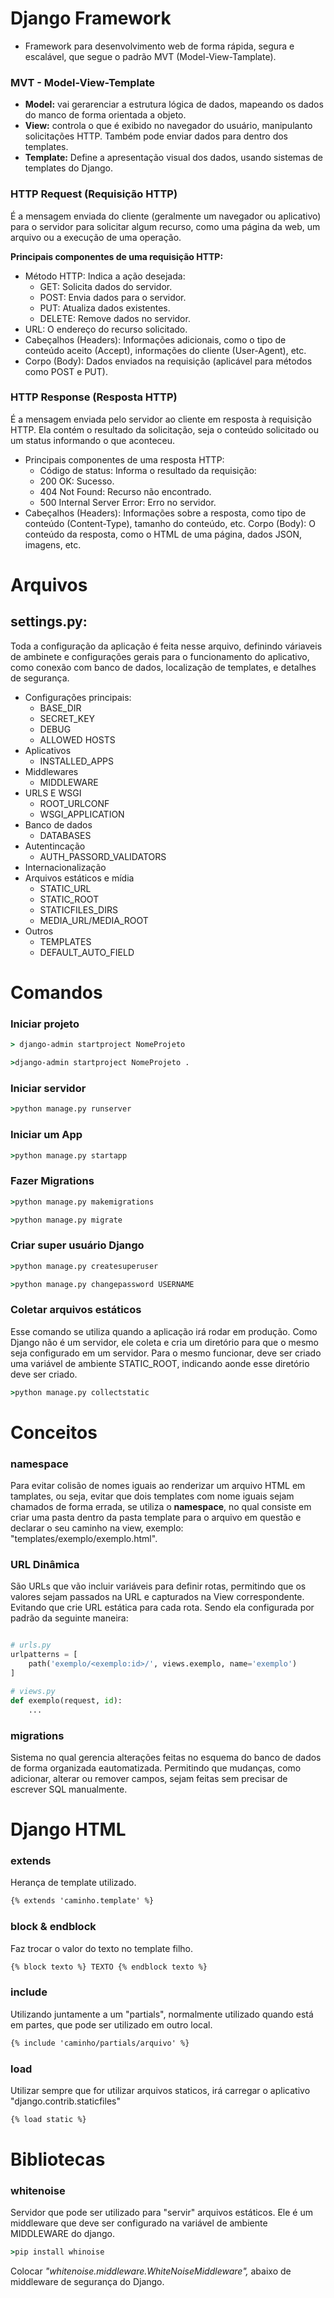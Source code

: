 # Django Framework

- Framework para desenvolvimento web de forma rápida, segura e escalável, que segue o padrão MVT (Model-View-Tamplate).

### MVT - Model-View-Template
- **Model:** vai gerarenciar a estrutura lógica de dados, mapeando os dados do manco de forma orientada a objeto.
- **View:** controla o que é exibido no navegador do usuário, manipulanto solicitações HTTP. Também pode enviar dados para dentro dos templates.
- **Template:** Define a apresentação visual dos dados, usando sistemas de templates do Django.

### HTTP Request (Requisição HTTP)
É a mensagem enviada do cliente (geralmente um navegador ou aplicativo) para o servidor para solicitar algum recurso, como uma página da web, um arquivo ou a execução de uma operação.

**Principais componentes de uma requisição HTTP:**
- Método HTTP: Indica a ação desejada:
    - GET: Solicita dados do servidor.
    - POST: Envia dados para o servidor.
    - PUT: Atualiza dados existentes.
    - DELETE: Remove dados no servidor.
- URL: O endereço do recurso solicitado.
- Cabeçalhos (Headers): Informações adicionais, como o tipo de conteúdo aceito (Accept), informações do cliente (User-Agent), etc.
- Corpo (Body): Dados enviados na requisição (aplicável para métodos como POST e PUT).

### HTTP Response (Resposta HTTP)
É a mensagem enviada pelo servidor ao cliente em resposta à requisição HTTP. Ela contém o resultado da solicitação, seja o conteúdo solicitado ou um status informando o que aconteceu.

- Principais componentes de uma resposta HTTP:
    - Código de status: Informa o resultado da requisição:
    - 200 OK: Sucesso.
    - 404 Not Found: Recurso não encontrado.
    - 500 Internal Server Error: Erro no servidor.
- Cabeçalhos (Headers): Informações sobre a resposta, como tipo de conteúdo (Content-Type), tamanho do conteúdo, etc.
Corpo (Body): O conteúdo da resposta, como o HTML de uma página, dados JSON, imagens, etc.

# Arquivos
## __settings.py:__ 
Toda a configuração da aplicação é feita nesse arquivo, definindo váriaveis de ambinete e configurações gerais para o funcionamento do aplicativo, como conexão com banco de dados, localização de templates, e detalhes de segurança.
- Configurações principais:
    - BASE_DIR
    - SECRET_KEY
    - DEBUG
    - ALLOWED HOSTS
- Aplicativos
    - INSTALLED_APPS
- Middlewares
    - MIDDLEWARE
- URLS E WSGI
    - ROOT_URLCONF
    - WSGI_APPLICATION
- Banco de dados
    - DATABASES
- Autentincação
    - AUTH_PASSORD_VALIDATORS
- Internacionalização
- Arquivos estáticos e mídia
    - STATIC_URL
    - STATIC_ROOT
    - STATICFILES_DIRS
    - MEDIA_URL/MEDIA_ROOT
- Outros
    - TEMPLATES
    - DEFAULT_AUTO_FIELD

# Comandos

### Iniciar projeto
```cmd
> django-admin startproject NomeProjeto
```
```cmd
>django-admin startproject NomeProjeto .
```

### Iniciar servidor
```cmd
>python manage.py runserver
```

### Iniciar um App
```cmd
>python manage.py startapp
```

### Fazer Migrations
```cmd
>python manage.py makemigrations
```
```cmd
>python manage.py migrate
```

### Criar super usuário Django
```cmd
>python manage.py createsuperuser
```
```cmd
>python manage.py changepassword USERNAME
```
### Coletar arquivos estáticos
Esse comando se utiliza quando a aplicação irá rodar em produção. Como Django não é um servidor, ele coleta e cria um diretório para que o mesmo seja configurado em um servidor. Para o mesmo funcionar, deve ser criado uma variável de ambiente STATIC_ROOT, indicando aonde esse diretório deve ser criado.
```cmd
>python manage.py collectstatic
```

# Conceitos
### namespace
Para evitar colisão de nomes iguais ao renderizar um arquivo HTML em tamplates, ou seja, evitar que dois templates com nome iguais sejam chamados de forma errada, se utiliza o __namespace__, no qual consiste em criar uma pasta dentro da pasta template para o arquivo em questão e declarar o seu caminho na view, exemplo: "templates/exemplo/exemplo.html". 

### URL Dinâmica
São URLs que vão incluir variáveis para definir rotas, permitindo que os valores sejam passados na URL e capturados na View correspondente. Evitando que crie URL estática para cada rota. Sendo ela configurada por padrão da seguinte maneira:
```python

# urls.py
urlpatterns = [
    path('exemplo/<exemplo:id>/', views.exemplo, name='exemplo')
]

# views.py
def exemplo(request, id):
    ...

```

### migrations
Sistema no qual gerencia alterações feitas no esquema do banco de dados de forma organizada eautomatizada. Permitindo que mudanças, como adicionar, alterar ou remover campos, sejam feitas sem precisar de escrever SQL manualmente.

# Django HTML
### extends
Herança de template utilizado.
```HTML
{% extends 'caminho.template' %}
```
### block & endblock
Faz trocar o valor do texto no template filho.
```HTML
{% block texto %} TEXTO {% endblock texto %}
```
### include
Utilizando juntamente a um "partials", normalmente utilizado quando está em partes, que pode ser utilizado em outro local.
```HTML
{% include 'caminho/partials/arquivo' %}
```

### load
Utilizar sempre que for utilizar arquivos staticos, irá carregar o aplicativo "django.contrib.staticfiles"
```HTML
{% load static %}
```

# Bibliotecas
### whitenoise
Servidor que pode ser utilizado para "servir" arquivos estáticos. Ele é um middleware que deve ser configurado na variável de ambiente MIDDLEWARE do django.
```cmd
>pip install whinoise
``` 
Colocar _"whitenoise.middleware.WhiteNoiseMiddleware",_ abaixo de middleware de segurança do Django.